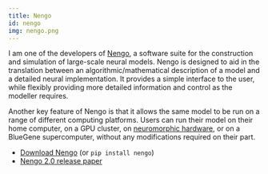 ```yaml
---
title: Nengo
id: nengo
img: nengo.png
---
```


I am one of the developers of [Nengo](http://www.nengo.ca), a software suite for the construction and simulation of large-scale neural models.  Nengo is designed to aid in the translation between
an algorithmic/mathematical description of a model and a detailed neural implementation.  It provides a simple interface to the user, while flexibly providing more detailed information and control as the modeller requires.

Another key feature of Nengo is that it allows the same model to be run on a range of different computing platforms.  Users can run their model on their home computer, on a GPU cluster, on [neuromorphic hardware](#neuromorphic), or on a BlueGene supercomputer, without any modifications required on their part.

* [Download Nengo](https://github.com/nengo/nengo) (or `pip install nengo`)
* [Nengo 2.0 release paper](http://journal.frontiersin.org/Journal/10.3389/fninf.2013.00048/full)
